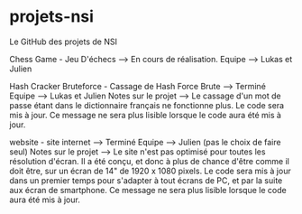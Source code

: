 # projets-nsi
Le GitHub des projets de NSI

Chess Game - Jeu D'échecs --> En cours de réalisation.
Equipe --> Lukas et Julien

Hash Cracker Bruteforce - Cassage de Hash Force Brute --> Terminé
Equipe --> Lukas et Julien
Notes sur le projet --> Le cassage d'un mot de passe étant dans le dictionnaire français ne fonctionne plus. Le code sera mis à jour. Ce message ne sera plus lisible lorsque le code aura été mis à jour.

website - site internet --> Terminé
Equipe --> Julien (pas le choix de faire seul)
Notes sur le projet --> Le site n'est pas optimisé pour toutes les résolution d'écran. Il a été conçu, et donc à plus de chance d'être comme il doit être, sur un écran de 14" de   1920 x 1080 pixels. Le code sera mis à jour dans un premier temps pour s'adapter à tout écrans de PC, et par la suite aux écran de smartphone. Ce message ne sera plus lisible lorsque le code aura été mis à jour.
